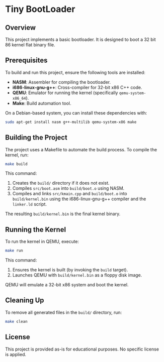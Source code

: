 # Tiny BootLoader

## Overview

This project implements a basic bootloader. It is designed to boot a 32 bit 86 kernel flat binary file. 

## Prerequisites

To build and run this project, ensure the following tools are installed:

- **NASM**: Assembler for compiling the bootloader.
- **i686-linux-gnu-g++**: Cross-compiler for 32-bit x86 C++ code.
- **QEMU**: Emulator for running the kernel (specifically `qemu-system-x86_64`).
- **Make**: Build automation tool.

On a Debian-based system, you can install these dependencies with:

```bash
sudo apt-get install nasm g++-multilib qemu-system-x86 make
```

## Building the Project

The project uses a Makefile to automate the build process. To compile the kernel, run:

```bash
make build
```

This command:

1. Creates the `build/` directory if it does not exist.
2. Compiles `src/boot.asm` into `build/boot.o` using NASM.
3. Compiles and links `src/kmain.cpp` and `build/boot.o` into `build/kernel.bin` using the i686-linux-gnu-g++ compiler and the `linker.ld` script.

The resulting `build/kernel.bin` is the final kernel binary.

## Running the Kernel

To run the kernel in QEMU, execute:

```bash
make run
```

This command:

1. Ensures the kernel is built (by invoking the `build` target).
2. Launches QEMU with `build/kernel.bin` as a floppy disk image.

QEMU will emulate a 32-bit x86 system and boot the kernel.

## Cleaning Up

To remove all generated files in the `build/` directory, run:

```bash
make clean
```

## License

This project is provided as-is for educational purposes. No specific license is applied.
